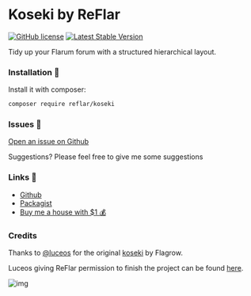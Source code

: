 # Koseki by ReFlar

[![GitHub license](https://img.shields.io/badge/license-MIT-blue.svg)](https://github.com/ReFlar/koseki/blob/master/LICENSE) [![Latest Stable Version](https://img.shields.io/packagist/v/reflar/koseki.svg)](https://github.com/ReFlar/koseki)

Tidy up your Flarum forum with a structured hierarchical layout.

### Installation :balloon:

Install it with composer:

```sh
composer require reflar/koseki
```


### Issues 🐛

[Open an issue on Github](https://github.com/ReFlar/koseki/issues)

Suggestions? Please feel free to give me some suggestions

### Links 🔗

- [Github](https://github.com/ReFlar/koseki)
- [Packagist](https://packagist.org/packages/reflar/koseki)
- [Buy me a house with $1 💰](https://paypal.me/shahiemseymor)

### Credits

Thanks to [@luceos](https://github.com/luceos) for the original [koseki](https://github.com/flagrow/koseki) by Flagrow.

Luceos giving ReFlar permission to finish the project can be found [here](https://discuss.flarum.org/d/9135-crowdfund-classic-forum-view-for-flarum/23).


![img](https://i.imgur.com/d53QkBc.png)
